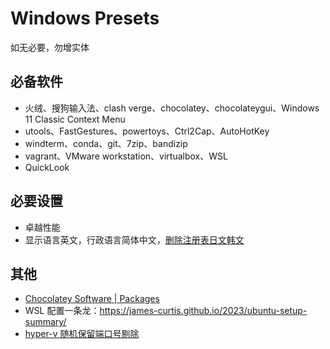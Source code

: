 # Windows Presets

如无必要，勿增实体

## 必备软件
- 火绒、搜狗输入法、clash verge、chocolatey、chocolateygui、Windows 11 Classic Context Menu
- utools、FastGestures、powertoys、Ctrl2Cap、AutoHotKey
- windterm、conda、git、7zip、bandizip
- vagrant、VMware workstation、virtualbox、WSL
- QuickLook

## 必要设置
- 卓越性能
- 显示语言英文，行政语言简体中文，[删除注册表日文韩文](https://zhuanlan.zhihu.com/p/502139239)

## 其他
- [Chocolatey Software | Packages](https://community.chocolatey.org/packages)
- WSL 配置一条龙：https://james-curtis.github.io/2023/ubuntu-setup-summary/
- [hyper-v 随机保留端口号剔除](https://juejin.cn/post/7214854106179321911)
